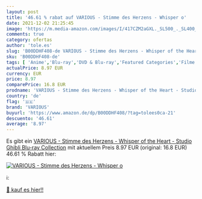 ```yaml
---
layout: post
title: '46.61 % rabat auf VARIOUS - Stimme des Herzens - Whisper o'
date: 2021-12-02 21:25:45
image: 'https://m.media-amazon.com/images/I/417CZM2aGXL._SL500_._SL400_.jpg'
comments: true
category: ofertas
author: 'tole.es'
slug: 'B00DDHF408-de VARIOUS - Stimme des Herzens - Whisper of the Heart -...'
sku: 'B00DDHF408-de'
tags: [ 'Anime','Blu-ray','DVD & Blu-ray','Featured Categories','Filme','various', ]
actualPrice: 8.97 EUR
currency: EUR
price: 8.97
comparePrice: 16.8 EUR
prodname: 'VARIOUS - Stimme des Herzens - Whisper of the Heart - Studio Ghibli Blu-ray Collection'
country: 'de'
flag: '🇩🇪'
brand: 'VARIOUS'
buyurl: 'https://www.amazon.de/dp/B00DDHF408/?tag=tolees0ca-21'
descuento: '46.61'
average: '8.97'
---
```


Es gibt ein [VARIOUS - Stimme des Herzens - Whisper of the Heart - Studio Ghibli Blu-ray Collection](https://www.amazon.de/dp/B00DDHF408/?tag=tolees0ca-21) mit aktuellem Preis 8.97 EUR (original: 16.8 EUR) 46.61 % Rabatt hier:

[![VARIOUS - Stimme des Herzens - Whisper o](https://m.media-amazon.com/images/I/417CZM2aGXL._SL500_._SL400_.jpg)](https://www.amazon.de/dp/B00DDHF408/?tag=tolees0ca-21)

ℹ️:


[🛒 kauf es hier!!](https://www.amazon.de/dp/B00DDHF408/?tag=tolees0ca-21)

